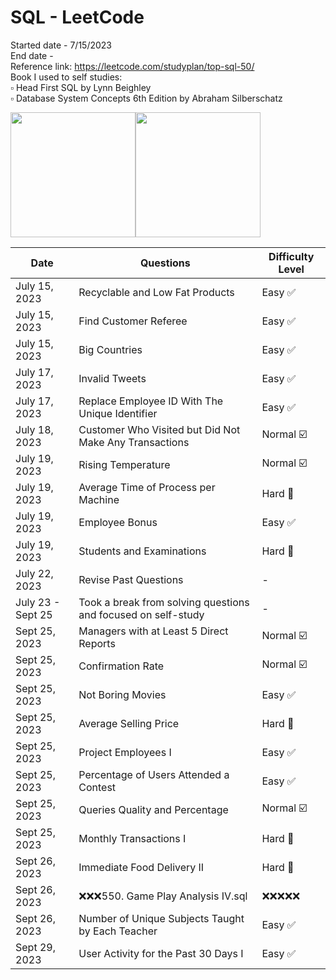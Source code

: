 # SQL - LeetCode
Started date - 7/15/2023 <br>
End date - <br>
Reference link: https://leetcode.com/studyplan/top-sql-50/ <br>
Book I used to self studies:  <br>
▫️ Head First SQL by Lynn Beighley <br>
▫️ Database System Concepts 6th Edition by Abraham Silberschatz <br>

<img src="https://m.media-amazon.com/images/I/71dn19QpfhL._AC_UF1000,1000_QL80_.jpg" height="200"><img src="https://m.media-amazon.com/images/I/61xXsVbV52L._AC_UF1000,1000_QL80_.jpg" height="200">

| Date           | Questions                                         | Difficulty Level   |
| -------------- | ------------------------------------------------- | ------------------ |
| July 15, 2023  | Recyclable and Low Fat Products                   | Easy ✅            |
| July 15, 2023  | Find Customer Referee                             | Easy ✅            |
| July 15, 2023  | Big Countries                                     | Easy ✅            |
| July 17, 2023  | Invalid Tweets                                    | Easy ✅            |
| July 17, 2023  | Replace Employee ID With The Unique Identifier    | Easy ✅            |
| July 18, 2023  | Customer Who Visited but Did Not Make Any Transactions | Normal ☑️     |
| July 19, 2023  | Rising Temperature                                | Normal ☑️          |
| July 19, 2023  | Average Time of Process per Machine               | Hard 🔴            |
| July 19, 2023  | Employee Bonus                                    | Easy ✅            |
| July 19, 2023  | Students and Examinations                         | Hard 🔴            |
| July 22, 2023  | Revise Past Questions                             | -                   |
| July 23 - Sept 25 | Took a break from solving questions and focused on self-study | -    |
| Sept 25, 2023  | Managers with at Least 5 Direct Reports           | Normal ☑️          |
| Sept 25, 2023  | Confirmation Rate                                 | Normal ☑️          |
| Sept 25, 2023  | Not Boring Movies                                 | Easy ✅            |
| Sept 25, 2023  | Average Selling Price                             | Hard 🔴            |
| Sept 25, 2023  | Project Employees I                               | Easy ✅            |
| Sept 25, 2023  | Percentage of Users Attended a Contest            | Easy ✅            |
| Sept 25, 2023  | Queries Quality and Percentage                    | Normal ☑️          |
| Sept 25, 2023  | Monthly Transactions I                            | Hard 🔴            |
| Sept 26, 2023  | Immediate Food Delivery II                        | Hard 🔴            |
| Sept 26, 2023  | ❌❌❌550. Game Play Analysis IV.sql             | ❌❌❌❌❌      |
| Sept 26, 2023  | Number of Unique Subjects Taught by Each Teacher  | Easy ✅            |
| Sept 29, 2023  | User Activity for the Past 30 Days I              | Easy ✅            |















